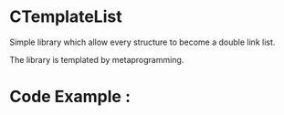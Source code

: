 CTemplateList
=============

Simple library which allow every structure to become a double link list.

The library is templated by metaprogramming.


Code Example :
==============
